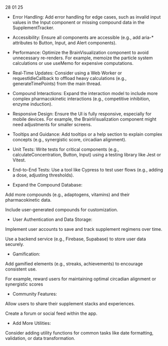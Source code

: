 28 01 25

- Error Handling: Add error handling for edge cases, such as invalid input values in the Input component or missing compound data in the SupplementTracker.
- Accessibility: Ensure all components are accessible (e.g., add aria-* attributes to Button, Input, and Alert components).
- Performance: Optimize the BrainVisualization component to avoid unnecessary re-renders. For example, memoize the particle system calculations or use useMemo for expensive computations.
- Real-Time Updates: Consider using a Web Worker or requestIdleCallback to offload heavy calculations (e.g., generateTimePoints) from the main thread.
- Compound Interactions: Expand the interaction model to include more complex pharmacokinetic interactions (e.g., competitive inhibition, enzyme induction).
- Responsive Design: Ensure the UI is fully responsive, especially for mobile devices. For example, the BrainVisualization component might need adjustments for smaller screens.
- Tooltips and Guidance: Add tooltips or a help section to explain complex concepts (e.g., synergistic score, circadian alignment).
- Unit Tests: Write tests for critical components (e.g., calculateConcentration, Button, Input) using a testing library like Jest or Vitest.
- End-to-End Tests: Use a tool like Cypress to test user flows (e.g., adding a dose, adjusting thresholds).
  
- Expand the Compound Database:

Add more compounds (e.g., adaptogens, vitamins) and their pharmacokinetic data.

Include user-generated compounds for customization.
- User Authentication and Data Storage:

Implement user accounts to save and track supplement regimens over time.

Use a backend service (e.g., Firebase, Supabase) to store user data securely.
- Gamification:

Add gamified elements (e.g., streaks, achievements) to encourage consistent use.

For example, reward users for maintaining optimal circadian alignment or synergistic scores
- Community Features:

Allow users to share their supplement stacks and experiences.

Create a forum or social feed within the app.

- Add More Utilities:

Consider adding utility functions for common tasks like date formatting, validation, or data transformation.